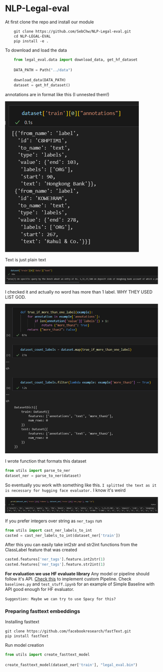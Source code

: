 # NLP-Legal-eval

At first clone the repo and install our module

```shell
    git clone https://github.com/SebChw/NLP-Legal-eval.git
    cd NLP-LEGAL-EVAL
    pip install -e .
```

To download and load the data

```py
    from legal_eval.data import download_data, get_hf_dataset
    
    DATA_PATH = Path("../data")

    download_data(DATA_PATH)
    dataset = get_hf_dataset()
```


annotations are in format like this (I unnested them!)

![](img/annotations.png)

Text is just plain text 

![](img/text.png)

I checked it and actually no word has more than 1 label. WHY THEY USED LIST GOD.

![](img/more_than_2_labels.png)

I wrote function that formats this dataset
```py
from utils import parse_to_ner
dataset_ner = parse_to_ner(dataset) 
```

So eventually you work with something like this. `I splitted the text as it is necessary for hugging face evaluator.` I know it's weird

![](img/new_format.png)

If you prefer integers over string as `ner_tags` run
```py
from utils import cast_ner_labels_to_int
casted = cast_ner_labels_to_int(dataset_ner['train'])
```

After this you can easily take int2str and str2int functions from the ClassLabel feature that was created

```py
casted.features['ner_tags'].feature.int2str(1)
casted.features['ner_tags'].feature.str2int(1)
```


**For evaluation we use HF evaluate library** Any model or pipeline should follow it's API. [Check this](https://huggingface.co/docs/evaluate/v0.4.0/en/custom_evaluator) to implement custom Pipeline. Check `baselines.py` and `test_stuff.ipynb` for an example of Simple Baseline with API good enough for HF evaluator.

`Suggestion: Maybe we can try to use Spacy for this?`


### Preparing fasttext embeddings
Installing fasttext

```shell
git clone https://github.com/facebookresearch/fastText.git
pip install fastText
```

Run model creation

```py
from utils import create_fasttext_model

create_fasttext_model(dataset_ner['train'], "legal_eval.bin")
```